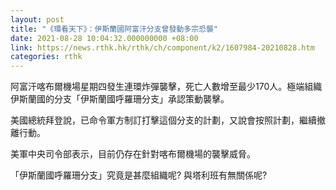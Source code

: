 ```yaml
---
layout: post
title: "《環看天下》：伊斯蘭國阿富汗分支曾發動多宗恐襲"
date: 2021-08-28 10:04:32.000000000 +08:00
link: https://news.rthk.hk/rthk/ch/component/k2/1607984-20210828.htm
categories: rthk
---
```


阿富汗喀布爾機場星期四發生連環炸彈襲擊，死亡人數增至最少170人。極端組織伊斯蘭國的分支「伊斯蘭國呼羅珊分支」承認策動襲擊。

美國總統拜登說，已命令軍方制訂打擊這個分支的計劃，又說會按照計劃，繼續撤離行動。

美軍中央司令部表示，目前仍存在針對喀布爾機場的襲擊威脅。

「伊斯蘭國呼羅珊分支」究竟是甚麼組織呢? 與塔利班有無關係呢?
